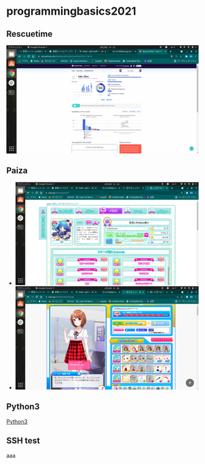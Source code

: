# programmingbasics2021

## Rescuetime

![Rescuetime](./image/p1.png)

## Paiza

- ![推しと学べる](./image/p2.png)
- ![恋するハッカソン](./image/p3.png)

## Python3

[Python3](https://github.com/itc-s21009/lesson.git)

## SSH test
aaa
